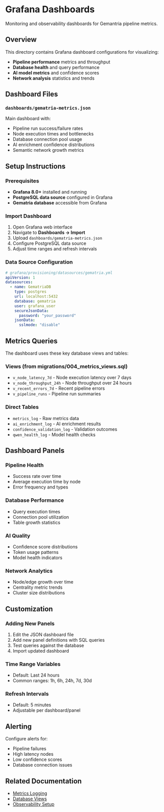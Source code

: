 # Grafana Dashboards

Monitoring and observability dashboards for Gemantria pipeline metrics.

## Overview

This directory contains Grafana dashboard configurations for visualizing:
- **Pipeline performance** metrics and throughput
- **Database health** and query performance
- **AI model metrics** and confidence scores
- **Network analysis** statistics and trends

## Dashboard Files

### `dashboards/gematria-metrics.json`
Main dashboard with:
- Pipeline run success/failure rates
- Node execution times and bottlenecks
- Database connection pool usage
- AI enrichment confidence distributions
- Semantic network growth metrics

## Setup Instructions

### Prerequisites
- **Grafana 8.0+** installed and running
- **PostgreSQL data source** configured in Grafana
- **Gematria database** accessible from Grafana

### Import Dashboard
1. Open Grafana web interface
2. Navigate to **Dashboards → Import**
3. Upload `dashboards/gematria-metrics.json`
4. Configure PostgreSQL data source
5. Adjust time ranges and refresh intervals

### Data Source Configuration
```yaml
# grafana/provisioning/datasources/gematria.yml
apiVersion: 1
datasources:
  - name: GematriaDB
    type: postgres
    url: localhost:5432
    database: gematria
    user: grafana_user
    secureJsonData:
      password: "your_password"
    jsonData:
      sslmode: "disable"
```

## Metrics Queries

The dashboard uses these key database views and tables:

### Views (from migrations/004_metrics_views.sql)
- `v_node_latency_7d` - Node execution latency over 7 days
- `v_node_throughput_24h` - Node throughput over 24 hours
- `v_recent_errors_7d` - Recent pipeline errors
- `v_pipeline_runs` - Pipeline run summaries

### Direct Tables
- `metrics_log` - Raw metrics data
- `ai_enrichment_log` - AI enrichment results
- `confidence_validation_log` - Validation outcomes
- `qwen_health_log` - Model health checks

## Dashboard Panels

### Pipeline Health
- Success rate over time
- Average execution time by node
- Error frequency and types

### Database Performance
- Query execution times
- Connection pool utilization
- Table growth statistics

### AI Quality
- Confidence score distributions
- Token usage patterns
- Model health indicators

### Network Analytics
- Node/edge growth over time
- Centrality metric trends
- Cluster size distributions

## Customization

### Adding New Panels
1. Edit the JSON dashboard file
2. Add new panel definitions with SQL queries
3. Test queries against the database
4. Import updated dashboard

### Time Range Variables
- Default: Last 24 hours
- Common ranges: 1h, 6h, 24h, 7d, 30d

### Refresh Intervals
- Default: 5 minutes
- Adjustable per dashboard/panel

## Alerting

Configure alerts for:
- Pipeline failures
- High latency nodes
- Low confidence scores
- Database connection issues

## Related Documentation

- [Metrics Logging](../AGENTS.md#runbook-metrics--logging)
- [Database Views](../migrations/README.md#migration-files)
- [Observability Setup](../AGENTS.md#runbook-observability-dashboards)
